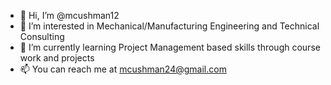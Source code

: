 - 👋 Hi, I’m @mcushman12
- 👀 I’m interested in Mechanical/Manufacturing Engineering and Technical Consulting
- 🌱 I’m currently learning Project Management based skills through course work and projects
- 📫 You can reach me at mcushman24@gmail.com

<!---
mcushman12/mcushman12 is a ✨ special ✨ repository because its `README.md` (this file) appears on your GitHub profile.
You can click the Preview link to take a look at your changes.
--->
